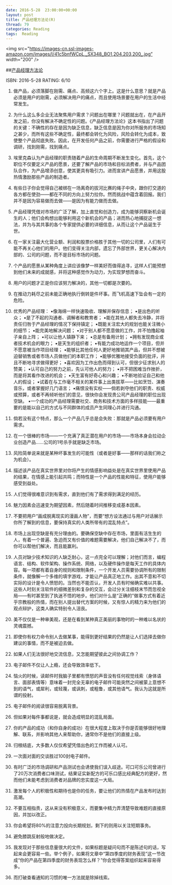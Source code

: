 ```yaml
---
date: 2016-5-28	 23:00:00+00:00
layout: post
title: 产品经理方法论(R)
thread: 79
categories: Reading
tags:  Reading
---
```


<img src="https://images-cn.ssl-images-amazon.com/images/I/41c5bnfWCpL._SX348_BO1,204,203,200_.jpg” width="200" />

##[产品经理方法论](https://www.amazon.cn/%E4%BA%A7%E5%93%81%E7%BB%8F%E7%90%86%E6%96%B9%E6%B3%95%E8%AE%BA-%E4%B9%94%E5%85%8B%E2%80%A2%E5%B8%83%E8%8B%8F%E8%92%82%E5%B0%94/dp/B01AUEVTDC/ref=sr_1_1?ie=UTF8&qid=1464420294&sr=8-1&keywords=%E4%BA%A7%E5%93%81%E7%BB%8F%E7%90%86%E6%96%B9%E6%B3%95%E8%AE%BA)

ISBN: 2016-5-28 RATING: 6/10

1. 做产品，必须落脚在刚需、痛点、高频这六个字上。这是什么意思？就是产品必须是用户的刚需，必须解决用户的痛点，而且使用场景要在用户的生活中经常发生。

2. 为什么这么多企业无法聚焦用户需求？问题出在哪里？问题就出在，在产品开发之前，你没有解决不确定性的问题。《产品经理方法论》这本书指出了问题的关键：不确性的存在是因为缺乏信息，缺乏信息是因为你对所服务的市场知之甚少，而所有这些不确定性，最终都会转化为风险，风险会转化为成本，致使整个产品彻底失败。因此，在开发任何产品之前，你需要进行严格的假设和调研，找到刚需，找到痛点。

3. 埃里克森认为产品经理的职责随着产品的生命周期不断发生变化。首先，这个职位不仅要定义产品的愿景，还要了解产品的市场和目标消费者，并与产品团队合作，为产品增添创意，使其更具有吸引力。进而宣讲产品愿景，并用这股热情激励那些产品的制造者。

4. 有些日子你会觉得自己被绑在一场离奇的拔河比赛的绳子中央，跟你打交道的各方都在使劲——都在不同的方向上努力拉你。然而挑战中蕴含着回报。我们并不是因为容易做而去做——是因为有能力做而去做。

5. 产品经理凭借对市场的广泛了解，加上直觉和创造力，成为能够洞察新机会诞生的人；他们会构想出能够利用这个新机会的产品；进而热心地捕捉这一想法，并为与其共事的各个专家提供必要的详细信息，从而让这个产品诞生于世。

6. 在一家关注最大化营业额、利润和股票价格胜于其他一切的公司里，人们有可能不再关心他们的用户。他们变得关注内部，遗忘了外部世界，更关心解决内部的、公司的问题，而不是目标市场的问题。

7. 个产品的愿景从某种角度上讲应该像梦一样美好而值得追寻，这样人们能预想到他们未来的成就感，并将这种感觉作为动力，为实现梦想而奋斗。

8. 用户的问题才正是你应该努力解决的，其他一切都是次要的。

9. 在推动力耗尽之前未能正确地执行倒转是件坏事。而飞机高速下坠会有一定的危险。

10. 优秀的产品经理：
▪像海绵一样快速吸收、理解并保存信息；
▪是出色的听众；
▪是了不起的沟通者、调解者和教育者；
▪能在其他人都失去冷静，并将责任归咎于产品经理的情况下保持镇定；
▪既能关注宏大的规划也能关注微小的细节；
▪能完美地解决问题；
▪对于别人都不愿意做的工作，并不怕撸起袖子亲自上阵；
▪可以让他人镇静下来；
▪总是有备用计划；
▪拥有发现商业或者技术机会的眼力；
▪是天生的组织者；
▪有能力成功地运作一个项目，但并不愿意被当作项目经理；
▪能够比其他任何人更好地推销其产品，但并不想被迫替销售或者市场人员做他们的本职工作；
▪能够优雅地接受负面的批评，并且不断地寻求做得更好；
▪喜欢因为工作出色而得到认可，但很少征求别人的赞美；
▪认可自己的努力之前，先认可他人的努力；
▪并不把困难当作挫折，而是将其看作改进的机会；
▪天生富有好奇心和兴趣；
▪不断地验证自己和他人的假设；
▪试着在与工作毫不相关的某件事上出类拔萃——比如烹饪、演奏音乐，或者掌握好几门语言；
▪痛恨没有实权——倘若剥夺他们的职责、权威或预算，或者不再倾听他们的意见，很快你会发现贵公司产品经理的职位出现空缺。
▪一个成功的产品经理需要社交、商务和技术方面的多样技能——最重要的是能以自己的方式与不同群体的成员产生同理心并进行沟通。

11. 倘若没有这个特点，那么一个产品几乎总是会失败：那就是产品必须要有用户需求。

12. 在一个很棒的市场——一个充满了真正潜在用户的市场——市场本身会拉动企业创造产品……公司的1号杀手就是缺乏市场。

13. 风险简单说来就是某种坏事发生的可能性（或者是好事——那样的话我们称之为机会）。

14. 描述该产品在真实世界里对你将产生的情感影响益处是在真实世界里使用产品的结果，在情感上能引起共鸣；而特性是一个产品的性能和特征，使用户能够感受到益处。

15. 人们觉得很难意识到有需求，直到他们有了需求得到满足的经历。

16. 魅力因素会迅速变为期望因素，然后随着时间推移变成基本因素。

17. 不要把用户“画成脱离现实的漫画人物”，而要“想方设法通过与用户对话展示你所了解到的信息，要保持真实的人类所带有的混乱特点”。

18. 市场上出现空缺是有充分理由的。要确保空缺中存在市场，里面有活生生的人，有着一个普遍、急迫而又有价值的难题需要解决，他们自己解决不了，而你可以帮他们解决，而且能赢利。

19. 人员对缺少技术知识的人缺乏耐心，这一点完全可以理解；对他们而言，编程语言、结构、软件架构、操作系统、网络，以及硬件操作是每天工作的具体内容。每一项都有着自身的规则和限制条件，一个开发人员需要协调所有的限制条件，就像解一个多维的填字游戏，才能让产品真正地工作。出其不意和不切实际的设计是令人愤怒的。当然也不能否认，开发人员有时候确实难以共事。这些人时刻关注软件的细微差别和复杂的交互，会过分关注细枝末节而忽视全局——有时甚至到了执迷不悟的地步。他们对什么是“正确的”做事方式有着近乎宗教般的热情，而在别人提出替代方案的时候，又有惊人的精力来为他们的观点辩护，这类人确实特别令人沮丧。

20. 美不仅仅是一种审美观，还是在看到某种真正美丽的事物时的一种难以名状的灵魂震撼。

21. 即使你有权力命令别人去做某事，能得到更好结果的仍然是让人们选择去做你建议的事情，而不是被迫去做。

22. 如果人们无法很好地交流信息，又怎能期望彼此之间协调工作？

23. 电子邮件不仅让人上瘾，还会导致效率低下。

24. 恼火的时候，读邮件时我脑子里都有愤怒的声音没有任何视觉线索（身体语言、面部表情等）意味着一封完全无辜的电子邮件可能突然之间被蒙上意想不到的语气，或犀利，或轻蔑，或讽刺，或粗鲁，或其他语气。我认为这就是所谓的投射。

25. 电子邮件的阅读很容易脱离背景。

26. 但如果对每件事都说是，就会造成明显的混乱局面。

27. 你的产品的成功（和你自身的成功）在很大程度上取决于你是否能够很好地理解、联系，并影响其他人来帮助你，通常你不是他们的直接上级。

28. 归根结底，大多数人仅仅希望凭借出色的工作而被人认可。

29. 一次面对面的交谈胜过100封电子邮件。

30. 有时广泛的市场调研和产品测试也会诱使我们误入歧途。可口可乐公司曾进行了20万次消费者口味测试，结果证实新配方的可乐口感比经典配方的更好，然而他们未能考虑到消费者对品牌的忠实度这一大局。

31. 激发每个人的积极性和期待也是你的任务，要让他们的热情在产品发布时达到高潮。

32. 不要互相指责，这从来没有积极意义，而要集中精力弄清楚导致难题的直接原因，并加以改正。

33. 你会希望将80%的注意力投向长期规划，剩下的则用以关注短期事务。

34. 避免膝跳反射般地做决定。

35. 我发现对于那些信息量很大的文件，如果标题是疑问句而不是陈述句的话，写起来会更容易一些。举个例子，如果将文章中“第四季度的财务表现”这一节改成“你的产品在第四季度的财务表现怎么样？”你会觉得答案组织起来容易得多。

36. 而打破查看通知的习惯的唯一方法就是除掉线索。








